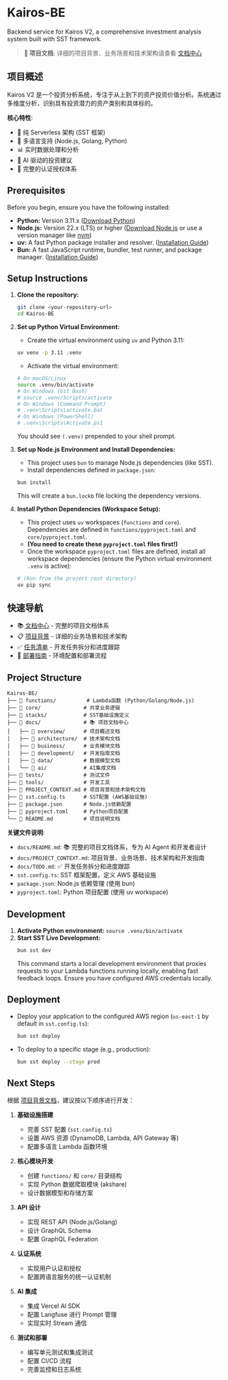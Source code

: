 # Kairos-BE

Backend service for Kairos V2, a comprehensive investment analysis system built with SST framework.

> **📖 项目文档**: 详细的项目背景、业务场景和技术架构请查看 [文档中心](./docs/README.md)

## 项目概述

Kairos V2 是一个投资分析系统，专注于从上到下的资产投资价值分析。系统通过多维度分析，识别具有投资潜力的资产类别和具体标的。

**核心特性**:

- 🚀 纯 Serverless 架构 (SST 框架)
- 🔄 多语言支持 (Node.js, Golang, Python)
- 📊 实时数据处理和分析
- 🤖 AI 驱动的投资建议
- 🔐 完整的认证授权体系

## Prerequisites

Before you begin, ensure you have the following installed:

- **Python:** Version 3.11.x ([Download Python](https://www.python.org/downloads/))
- **Node.js:** Version 22.x (LTS) or higher ([Download Node.js](https://nodejs.org/) or use a version manager like [nvm](https://github.com/nvm-sh/nvm))
- **uv:** A fast Python package installer and resolver. ([Installation Guide](https://docs.astral.sh/uv/getting-started/installation/))
- **Bun:** A fast JavaScript runtime, bundler, test runner, and package manager. ([Installation Guide](https://bun.sh/docs/installation))

## Setup Instructions

1.  **Clone the repository:**

    ```bash
    git clone <your-repository-url>
    cd Kairos-BE
    ```

2.  **Set up Python Virtual Environment:**

    - Create the virtual environment using `uv` and Python 3.11:

    ```bash
    uv venv -p 3.11 .venv
    ```

    - Activate the virtual environment:

    ```bash
    # On macOS/Linux
    source .venv/bin/activate
    # On Windows (Git Bash)
    # source .venv/Scripts/activate
    # On Windows (Command Prompt)
    # .venv\Scripts\activate.bat
    # On Windows (PowerShell)
    # .venv\Scripts\Activate.ps1
    ```

    You should see `(.venv)` prepended to your shell prompt.

3.  **Set up Node.js Environment and Install Dependencies:**

    - This project uses `bun` to manage Node.js dependencies (like SST).
    - Install dependencies defined in `package.json`:

    ```bash
    bun install
    ```

    This will create a `bun.lockb` file locking the dependency versions.

4.  **Install Python Dependencies (Workspace Setup):**
    - This project uses `uv` workspaces (`functions` and `core`). Dependencies are defined in `functions/pyproject.toml` and `core/pyproject.toml`.
    - **(You need to create these `pyproject.toml` files first!)**
    - Once the workspace `pyproject.toml` files are defined, install all workspace dependencies (ensure the Python virtual environment `.venv` is active):
    ```bash
    # (Run from the project root directory)
    uv pip sync
    ```

## 快速导航

- 📚 [文档中心](./docs/README.md) - 完整的项目文档体系
- 📋 [项目背景](./docs/PROJECT_CONTEXT.md) - 详细的业务场景和技术架构
- ✅ [任务清单](./docs/TODO.md) - 开发任务拆分和进度跟踪
- 🚀 [部署指南](#deployment) - 环境配置和部署流程

## Project Structure

```
Kairos-BE/
├── 📁 functions/          # Lambda函数 (Python/Golang/Node.js)
├── 📁 core/              # 共享业务逻辑
├── 📁 stacks/            # SST基础设施定义
├── 📁 docs/              # 📚 项目文档中心
│   ├── 📁 overview/      # 项目概述文档
│   ├── 📁 architecture/  # 技术架构文档
│   ├── 📁 business/      # 业务模块文档
│   ├── 📁 development/   # 开发指南文档
│   ├── 📁 data/          # 数据模型文档
│   └── 📁 ai/            # AI集成文档
├── 📁 tests/             # 测试文件
├── 📁 tools/             # 开发工具
├── 📄 PROJECT_CONTEXT.md # 项目背景和技术架构文档
├── 📄 sst.config.ts      # SST配置 (AWS基础设施)
├── 📄 package.json       # Node.js依赖配置
├── 📄 pyproject.toml     # Python项目配置
└── 📄 README.md          # 项目说明文档
```

**关键文件说明**:

- `docs/README.md`: 📚 完整的项目文档体系，专为 AI Agent 和开发者设计
- `docs/PROJECT_CONTEXT.md`: 项目背景、业务场景、技术架构和开发指南
- `docs/TODO.md`: ✅ 开发任务拆分和进度跟踪
- `sst.config.ts`: SST 框架配置，定义 AWS 基础设施
- `package.json`: Node.js 依赖管理 (使用 bun)
- `pyproject.toml`: Python 项目配置 (使用 uv workspace)

## Development

1.  **Activate Python environment:** `source .venv/bin/activate`
2.  **Start SST Live Development:**
    ```bash
    bun sst dev
    ```
    This command starts a local development environment that proxies requests to your Lambda functions running locally, enabling fast feedback loops. Ensure you have configured AWS credentials locally.

## Deployment

- Deploy your application to the configured AWS region (`us-east-1` by default in `sst.config.ts`):
  ```bash
  bun sst deploy
  ```
- To deploy to a specific stage (e.g., production):
  ```bash
  bun sst deploy --stage prod
  ```

## Next Steps

根据 [项目背景文档](./PROJECT_CONTEXT.md#下一步计划)，建议按以下顺序进行开发：

1. **基础设施搭建**

   - 完善 SST 配置 (`sst.config.ts`)
   - 设置 AWS 资源 (DynamoDB, Lambda, API Gateway 等)
   - 配置多语言 Lambda 函数环境

2. **核心模块开发**

   - 创建 `functions/` 和 `core/` 目录结构
   - 实现 Python 数据爬取模块 (akshare)
   - 设计数据模型和存储方案

3. **API 设计**

   - 实现 REST API (Node.js/Golang)
   - 设计 GraphQL Schema
   - 配置 GraphQL Federation

4. **认证系统**

   - 实现用户认证和授权
   - 配置跨语言服务的统一认证机制

5. **AI 集成**

   - 集成 Vercel AI SDK
   - 配置 Langfuse 进行 Prompt 管理
   - 实现实时 Stream 通信

6. **测试和部署**
   - 编写单元测试和集成测试
   - 配置 CI/CD 流程
   - 完善监控和日志系统
